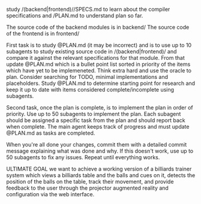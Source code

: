 study /(backend|frontend)/<module>/SPECS.md to learn about the compiler specifications and /PLAN.md to understand plan so far.

The source code of the backend modules is in backend/<module>
The source code of the frontend is in frontend/<module>

First task is to study @PLAN.md (it may be incorrect) and is to use up to 10 subagents to study existing source code in /(backend|frontend)/<module> and compare it against the relevant specifications for that module. From that update @PLAN.md which is a bullet point list sorted in priority of the items which have yet to be implemeneted. Think extra hard and use the oracle to plan. Consider searching for TODO, minimal implementations and placeholders. Study @PLAN.md to determine starting point for research and keep it up to date with items considered complete/incomplete using subagents.

Second task, once the plan is complete, is to implement the plan in order of priority. Use up to 50 subagents to implement the plan. Each subagent should be assigned a specific task from the plan and should report back when complete. The main agent keeps track of progress and must update @PLAN.md as tasks are completed.

When you're all done your changes, commit them with a detailed commit message explaining what was done and why.  If this doesn't work, use up to 50 subagents to fix any issues.  Repeat until everything works.

ULTIMATE GOAL we want to achieve a working version of a billiards trainer system which views a billiards table and the balls and cues on it, detects the position of the balls on the table, track their movement, and provide feedback to the user through the projector augmented reality and configuration via the web interface.
